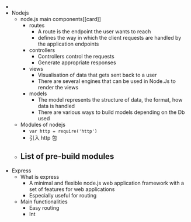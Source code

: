 -
- Nodejs
	- node.js main components[[card]]
		- routes
			- A route is the endpoint the user wants to reach
			- defines the way in which the client requests are handled by the 
			  application endpoints
		- controllers
			- Controllers control the requests
			- Generate appropriate responses
		- views
			- Visualisation of data that gets sent back to a user
			- There are several engines that can be used in Node.Js to 
			  render the views
		- models
			- The model represents the structure of data, the format, how 
			  data is handled
			- There are various ways to build models depending on the Db 
			  used
	- Modules of nodejs
		- `var http = require('http')`
		- 引入 http 包
	- List of pre-build modules
		-
- Express
	- What is express
		- A minimal and flexible node.js web application  framework with a set of features for web applications
		- Especially useful for routing
	- Main functionalities
		- Easy routing
		- Int